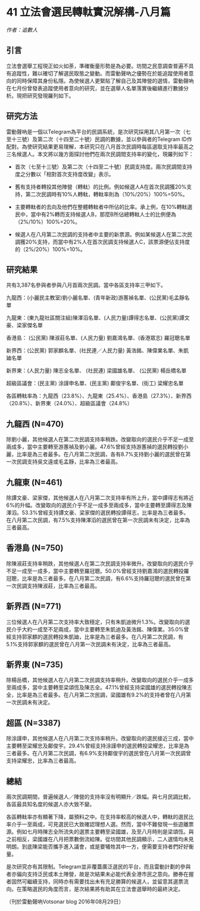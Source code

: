 # 41 立法會選民轉軚實況解構-八月篇

_作者：追數人_

## 引言

立法會選舉工程現正如火如荼，準確衡量形勢是為必要。坊間之民意調查普遍不具有追蹤性，難以確切了解選民取態之變動。而雷動聲吶之優勢在於能追蹤使用者意向的同時保障其身份私隱。為使候選人更緊貼了解自己及其陣營的選情，雷動聲吶在七月份曾發表追蹤使用者意向的研究，並在選舉人名單落實後繼續進行數據分析。現把研究發現羅列如下。

## 研究方法

雷動聲吶是一個以Telegram為平台的民調系統，是次研究採用其八月第一次（七至十三號）及第二次（十四至二十號）民調的數據，並以參與者的Telegram ID作配對。為使研究結果更易理解，本研究只在八月首次民調時每區選取支持率最高之三名候選人。本文將以幾方面探討他們在兩次民調間支持率的變化，現羅列如下：

- 首次（七至十三號）及第二次（十四至二十號）民調支持度。兩次民調間支持度之分數以「相對首次支持度改變」表示。

- 舊有支持者轉投其他陣營（轉軚）的比例。例如候選人A在首次民調獲20%支持，第二次民調時有10%人轉軚，轉軚率則為（10%/20%）100%=50%。

- 主要轉軚者的去向及他們在整體轉軚者中所佔的比率。承上例，在10%轉軚選民中，當中有2%轉而支持候選人B，那麼B所佔總轉軚人士的比例便為（2%/10%）100%=20%。

- 候選人在八月第二次民調的支持者中主要的新票源。例如某候選人在第二次民調獲20%支持，而當中有2%人在首次民調支持候選人C，該票源便佔支持度的（2%/20%）100%=10%。

## 研究結果

共有3,387名參與者參與八月首兩次民調。當中各區支持率三甲如下。

九龍西：(小麗民主教室)劉小麗名單、(青年新政)游蕙禎名單、(公民黨)毛孟靜名單

九龍東：(東九龍社區關注組)陳澤滔名單、(人民力量)譚得志名單、(公民黨)譚文豪、梁家傑名單

香港島： (公民黨) 陳淑莊名單、(人民力量) 劉嘉鴻名單、(香港眾志) 羅冠聰名單

新界西：(公民黨) 郭家麒名單、(社民連／人民力量) 黃浩銘、陳偉業名單、朱凱廸名單

新界東：(人民力量) 陳志全名單、 (社民連) 梁國雄名單、 (公民黨) 楊岳橋名單

超級區議會：(民主黨) 涂謹申名單、(民主黨) 鄺俊宇名單、(街工) 梁耀忠名單

各區轉軚率為：九龍西（23.8%）、九龍東（25.4%）、香港島（27.3%）、新界西（20.8%）、新界東（24.0%）、超級區議會（24.8%）

## 九龍西 (N=470)

除劉小麗，其他候選人在第二次民調支持率稍跌。改變取向的選民介乎不足一成至兩成多，當中主要轉至游蕙禎及劉小麗。47.6%曾經支持游蕙禎的選民轉投劉小麗，比率是為三者最多。在八月第二次民調，各有8.7%支持劉小麗的選民曾在第一次民調支持吳文遠或毛孟靜，比率為三者最高。

## 九龍東 (N=461)

除譚文豪、梁家傑，其他候選人在八月第二次支持率有所上升，當中譚得志有將近6%的升幅。改變取向的選民介乎不足一成多至兩成多，當中主要轉至譚得志及陳澤滔。53.3%曾經支持譚文豪、梁家傑的選民轉投譚得志，比率是為三者最多。在八月第二次民調，有7.5%支持陳澤滔的選民曾在第一次民調未有決定，比率為三者最高。

## 香港島 (N=750)

除陳淑莊支持率稍跌，其他候選人在第二次民調支持率微升。改變取向的選民介乎不足一成至一成多，當中主要轉至羅冠聰。50.0%曾經支持劉嘉鴻的選民轉投羅冠聰，比率是為三者最多。在八月第二次民調，有6.6%支持羅冠聰的選民曾在第一次民調支持陳淑莊，比率為三者最高。

## 新界西 (N=771)

三位候選人在八月第二次支持率大致穩定，只有朱凱迪微升1.3%。改變取向的選民介乎大約一成至不足兩成，當中主要轉至朱凱迪及黃浩銘、陳偉業。35.0%曾經支持郭家麒的選民轉投朱凱廸，比率是為三者最多。在八月第二次民調，有5.1%支持郭家麒的選民曾在八月第一次民調未有決定，比率為三者最高。

## 新界東 (N=735)

除楊岳橋，其他候選人在八月第二次民調支持率稍升。改變取向的選民介乎一成多至兩成多，當中主要轉至梁頌恆及陳志全。47.1%曾經支持梁國雄的選民轉投陳志全，比率是為三者最多。在八月第二次民調，梁國雄有9.2%的支持者曾在八月第一次民調未有決定。

## 超區 (N=3387)

除涂謹申，其他候選人在八月第二次支持率稍升。改變取向的選民接近三成，當中主要轉至梁耀忠及鄺俊宇。29.4%曾經支持涂謹申的選民轉投梁耀忠，比率是為三者最多。在八月第二次民調，有6.9%支持鄺俊宇的選民曾在八月第一次民調曾支持梁耀忠，比率為三者最高。

## 總結

兩次民調期間，普遍候選人／陣營的支持率沒有明顯升／跌幅。與七月民調比較，各區最具知名度的候選人亦大致不變。

各區轉軚率亦有顯著下降，屬預料之中。在支持率較高的候選人中，轉軚的選民比率介乎一至兩成，可見選民已大致確認理想人選。然而，當中不難發現一些遊離票源。例如七月時陳志全所流失的選票主要轉至梁國雄，及至八月時則是梁頌恆。與之前相反，梁國雄在八月把票數倒流給陳。從坊間其他民調顯示，二人選情均未見明朗。到底陳梁能否攜手進入議會，或是要犧牲其中一方，便需要支持者們好好衡量。

是次研究亦有其限制。Telegram並非覆蓋廣泛選民的平台，而且雷動計劃的參與者亦偏向支持泛民或本土陣營，故是次結果未必能代表全港市民之意向。勝券在握者固然可繼續支持，同時亦有需要找出未有充足勝算的候選人，並留意其選票流向。在策略選民的角度而言，是次結果將有助其在立法會選舉時的最終決定。

（刊於雷動聲吶Votsonar blog 2016年08月29日）

